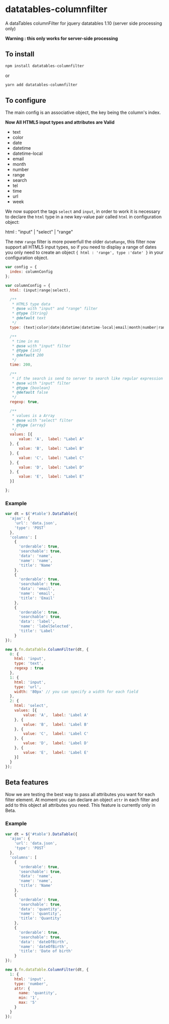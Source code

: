 # datatables-columnfilter
A dataTables columnFilter for jquery datatables 1.10 (server side processing only)

**Warning : this only works for server-side processing**

## To install
```bash
npm install datatables-columnfilter
```
or
```bash
yarn add datatables-columnfilter
```

## To configure

The main config is an associative object, the key being the column's index.

**Now All HTML5 input types and attributes are Valid**
- text
- color
- date
- datetime
- datetime-local
- email
- month
- number
- range
- search
- tel
- time
- url
- week

We now support the tags `select` and `input`, in order to work it is necessary to declare the `html` type in a new key-value pair called `html` in configuration object:

html : "input" | "select" | "range"


The new `range` filter is more powerfull the older `dateRange`, this filter now support all HTML5 input types, so if you need to display a range of dates you only need to create an object `{ html : 'range', type :'date' }` in your configuration object.


```javascript
var config = {
  index: columnConfig
};

var columnConfig = {
  html: (input|range|select),

  /**
   * HTML5 type data
   * @use with "input" and "range" filter
   * @type {String}
   * @default text
   */
  type: (text|color|date|datetime|datetime-local|email|month|number|range|search|tel|time|url|week),

  /**
   * time in ms
   * @use with "input" filter
   * @type {int}
   * @default 200
   */
  time: 200,

  /**
   * if the search is send to server to search like regular expression instead a plain text
   * @use with "input" filter
   * @type {boolean}
   * @default false
   */
  regexp: true,

  /**
   * values is a Array
   * @use with "select" filter
   * @type {array}
   */
  values: [{
      value: 'A',  label: "Label A"
  }, {
      value: 'B',  label: "Label B"
  }, {
      value: 'C',  label: "Label C"
  }, {
      value: 'D',  label: "Label D"
  }, {
      value: 'E',  label: "Label E"
  }]

};
```

### Example
```javascript
var dt = $('#table').DataTable({
  'ajax': {
    'url': 'data.json',
    'type': 'POST'
  },
  'columns': [
    {
      'orderable': true,
      'searchable': true,
      'data': 'name',
      'name': 'name',
      'title': 'Name'
    },
    {
      'orderable': true,
      'searchable': true,
      'data': 'email',
      'name': 'email',
      'title': 'Email'
    },
    {
      'orderable': true,
      'searchable': true,
      'data': 'label',
      'name': 'labelSelected',
      'title': 'Label'
    }
});

new $.fn.dataTable.ColumnFilter(dt, {
  0: {
    html: 'input',
    type: 'text',
    regexp : true
  },
  1: {
    html: 'input',
    type: 'url',
    width: '80px' // you can specify a width for each field
  },
  2: {
    html: 'select',
    values: [{
        value: 'A',  label: 'Label A'
    }, {
        value: 'B',  label: 'Label B'
    }, {
        value: 'C',  label: 'Label C'
    }, {
        value: 'D',  label: 'Label D'
    }, {
        value: 'E',  label: 'Label E'
    }]
  }
});
```


## Beta features

Now we are testing the best way to pass all attributes you want for each filter element. At moment you can declare an object `attr` in each filter and add to this object all attributes you need. This feature is currently only in Beta.

### Example
```javascript
var dt = $('#table').DataTable({
  'ajax': {
    'url': 'data.json',
    'type': 'POST'
  },
  'columns': [
    {
      'orderable': true,
      'searchable': true,
      'data': 'name',
      'name': 'name',
      'title': 'Name'
    },
    {
      'orderable': true,
      'searchable': true,
      'data': 'quantity',
      'name': 'quantity',
      'title': 'Quantity'
    },
    {
      'orderable': true,
      'searchable': true,
      'data': 'dateOfBirth',
      'name': 'dateOfBirth',
      'title': 'Date of birth'
    }
});

new $.fn.dataTable.ColumnFilter(dt, {
  1: {
    html: 'input',
    type: 'number',
    attr: {
      name: 'quantity',
      min: '1',
      max: '5'
    }
  }
});
```
